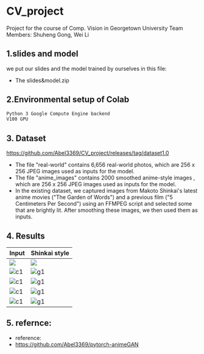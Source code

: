 # CV_project
Project for the course of Comp. Vision in Georgetown University
Team Members: Shuheng Gong, Wei Li


## 1.slides and model
we put our slides and the model trained by ourselves in this file:
- The slides&model.zip

## 2.Environmental setup of Colab
```xml
Python 3 Google Compute Engine backend
V100 GPU
```

## 3. Dataset
https://github.com/Abel3369/CV_project/releases/tag/dataset1.0
- The file "real-world" contains 6,656 real-world photos, which are 256 x 256 JPEG images used as inputs for the model.
- The file "anime_images" contains 2000 smoothed anime-style images , which are 256 x 256 JPEG images used as inputs for the model.
- In the existing dataset, we captured images from Makoto Shinkai's latest anime movies ("The Garden of Words") and a previous film ("5 Centimeters Per Second") using an FFMPEG script and selected some that are brightly lit. After smoothing these images, we then used them as inputs.

## 4. Results
| Input | Shinkai style |
|--|--|
|![](./example/input/1.jpg)|![](./example/output/1.jpg)|
|![c1](./example/input/2.jpg)|![g1](./example/output/1.jpg)|
|![c1](./example/input/3.jpg)|![g1](./example/output/1.jpg)|
|![c1](./example/input/4.jpg)|![g1](./example/output/1.jpg)|
|![c1](./example/input/5.jpg)|![g1](./example/output/1.jpg)|

## 5. refernce:
- reference:
- https://github.com/Abel3369/pytorch-animeGAN

